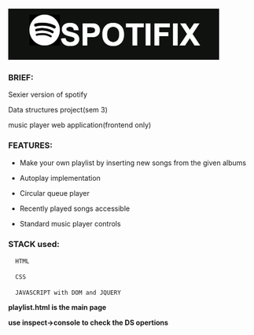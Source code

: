 ![spot Logo](https://raw.githubusercontent.com/prajvalsudhir/SPOTIFIX/master/SPOTIFIX/images/stack%20player%20-%20Google%20Chrome%2014-11-2019%2002_03_33%20(2).png)

### BRIEF:
 Sexier version of spotify
 
 Data structures project(sem 3)
 
 music player web application(frontend only)

### FEATURES:

* Make your own playlist by inserting new songs from the given albums 
 
* Autoplay implementation
 
* Circular queue player
 
* Recently played songs accessible
 
* Standard music player controls
 
### STACK used:

      HTML
      
      CSS
      
      JAVASCRIPT with DOM and JQUERY


**playlist.html is the main page**

**use inspect->console to check the DS opertions**
